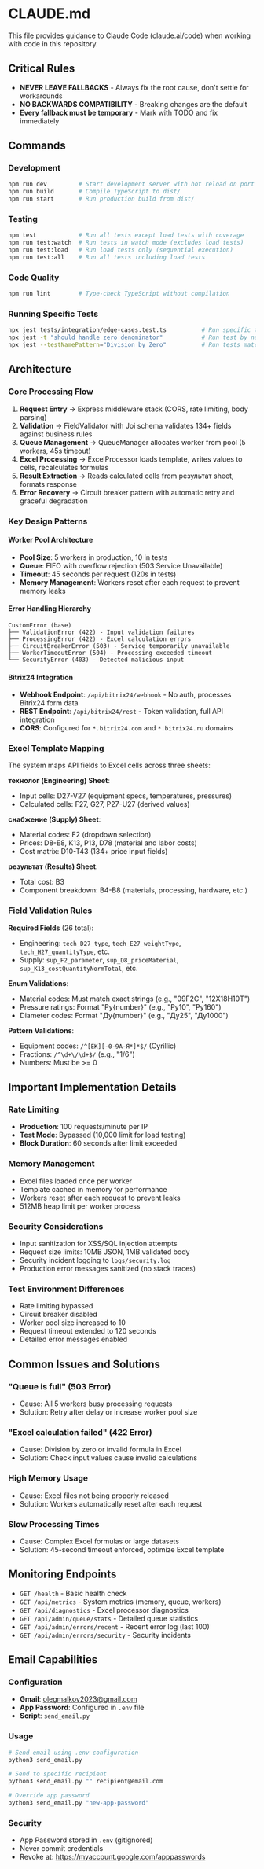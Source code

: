 # CLAUDE.md

This file provides guidance to Claude Code (claude.ai/code) when working with code in this repository.

## Critical Rules
- **NEVER LEAVE FALLBACKS** - Always fix the root cause, don't settle for workarounds
- **NO BACKWARDS COMPATIBILITY** - Breaking changes are the default
- **Every fallback must be temporary** - Mark with TODO and fix immediately

## Commands

### Development
```bash
npm run dev         # Start development server with hot reload on port 3000
npm run build       # Compile TypeScript to dist/
npm run start       # Run production build from dist/
```

### Testing
```bash
npm test            # Run all tests except load tests with coverage
npm run test:watch  # Run tests in watch mode (excludes load tests)
npm run test:load   # Run load tests only (sequential execution)
npm run test:all    # Run all tests including load tests
```

### Code Quality
```bash
npm run lint        # Type-check TypeScript without compilation
```

### Running Specific Tests
```bash
npx jest tests/integration/edge-cases.test.ts          # Run specific test file
npx jest -t "should handle zero denominator"           # Run test by name pattern
npx jest --testNamePattern="Division by Zero"          # Run tests matching pattern
```

## Architecture

### Core Processing Flow
1. **Request Entry** → Express middleware stack (CORS, rate limiting, body parsing)
2. **Validation** → FieldValidator with Joi schema validates 134+ fields against business rules
3. **Queue Management** → QueueManager allocates worker from pool (5 workers, 45s timeout)
4. **Excel Processing** → ExcelProcessor loads template, writes values to cells, recalculates formulas
5. **Result Extraction** → Reads calculated cells from результат sheet, formats response
6. **Error Recovery** → Circuit breaker pattern with automatic retry and graceful degradation

### Key Design Patterns

#### Worker Pool Architecture
- **Pool Size**: 5 workers in production, 10 in tests
- **Queue**: FIFO with overflow rejection (503 Service Unavailable)
- **Timeout**: 45 seconds per request (120s in tests)
- **Memory Management**: Workers reset after each request to prevent memory leaks

#### Error Handling Hierarchy
```
CustomError (base)
├── ValidationError (422) - Input validation failures
├── ProcessingError (422) - Excel calculation errors
├── CircuitBreakerError (503) - Service temporarily unavailable
├── WorkerTimeoutError (504) - Processing exceeded timeout
└── SecurityError (403) - Detected malicious input
```

#### Bitrix24 Integration
- **Webhook Endpoint**: `/api/bitrix24/webhook` - No auth, processes Bitrix24 form data
- **REST Endpoint**: `/api/bitrix24/rest` - Token validation, full API integration
- **CORS**: Configured for `*.bitrix24.com` and `*.bitrix24.ru` domains

### Excel Template Mapping

The system maps API fields to Excel cells across three sheets:

**технолог (Engineering) Sheet**:
- Input cells: D27-V27 (equipment specs, temperatures, pressures)
- Calculated cells: F27, G27, P27-U27 (derived values)

**снабжение (Supply) Sheet**:
- Material codes: F2 (dropdown selection)
- Prices: D8-E8, K13, P13, D78 (material and labor costs)
- Cost matrix: D10-T43 (134+ price input fields)

**результат (Results) Sheet**:
- Total cost: B3
- Component breakdown: B4-B8 (materials, processing, hardware, etc.)

### Field Validation Rules

**Required Fields** (26 total):
- Engineering: `tech_D27_type`, `tech_E27_weightType`, `tech_H27_quantityType`, etc.
- Supply: `sup_F2_parameter`, `sup_D8_priceMaterial`, `sup_K13_costQuantityNormTotal`, etc.

**Enum Validations**:
- Material codes: Must match exact strings (e.g., "09Г2С", "12Х18Н10Т")
- Pressure ratings: Format "Ру{number}" (e.g., "Ру10", "Ру160")
- Diameter codes: Format "Ду{number}" (e.g., "Ду25", "Ду1000")

**Pattern Validations**:
- Equipment codes: `/^[ЕК][-0-9А-Я*]*$/` (Cyrillic)
- Fractions: `/^\d+\/\d+$/` (e.g., "1/6")
- Numbers: Must be >= 0

## Important Implementation Details

### Rate Limiting
- **Production**: 100 requests/minute per IP
- **Test Mode**: Bypassed (10,000 limit for load testing)
- **Block Duration**: 60 seconds after limit exceeded

### Memory Management
- Excel files loaded once per worker
- Template cached in memory for performance
- Workers reset after each request to prevent leaks
- 512MB heap limit per worker process

### Security Considerations
- Input sanitization for XSS/SQL injection attempts
- Request size limits: 10MB JSON, 1MB validated body
- Security incident logging to `logs/security.log`
- Production error messages sanitized (no stack traces)

### Test Environment Differences
- Rate limiting bypassed
- Circuit breaker disabled
- Worker pool size increased to 10
- Request timeout extended to 120 seconds
- Detailed error messages enabled

## Common Issues and Solutions

### "Queue is full" (503 Error)
- Cause: All 5 workers busy processing requests
- Solution: Retry after delay or increase worker pool size

### "Excel calculation failed" (422 Error)  
- Cause: Division by zero or invalid formula in Excel
- Solution: Check input values cause invalid calculations

### High Memory Usage
- Cause: Excel files not being properly released
- Solution: Workers automatically reset after each request

### Slow Processing Times
- Cause: Complex Excel formulas or large datasets
- Solution: 45-second timeout enforced, optimize Excel template

## Monitoring Endpoints

- `GET /health` - Basic health check
- `GET /api/metrics` - System metrics (memory, queue, workers)
- `GET /api/diagnostics` - Excel processor diagnostics
- `GET /api/admin/queue/stats` - Detailed queue statistics
- `GET /api/admin/errors/recent` - Recent error log (last 100)
- `GET /api/admin/errors/security` - Security incidents

## Email Capabilities

### Configuration
- **Gmail**: olegmalkov2023@gmail.com
- **App Password**: Configured in `.env` file
- **Script**: `send_email.py`

### Usage
```bash
# Send email using .env configuration
python3 send_email.py

# Send to specific recipient
python3 send_email.py "" recipient@email.com

# Override app password
python3 send_email.py "new-app-password"
```

### Security
- App Password stored in `.env` (gitignored)
- Never commit credentials
- Revoke at: https://myaccount.google.com/apppasswords